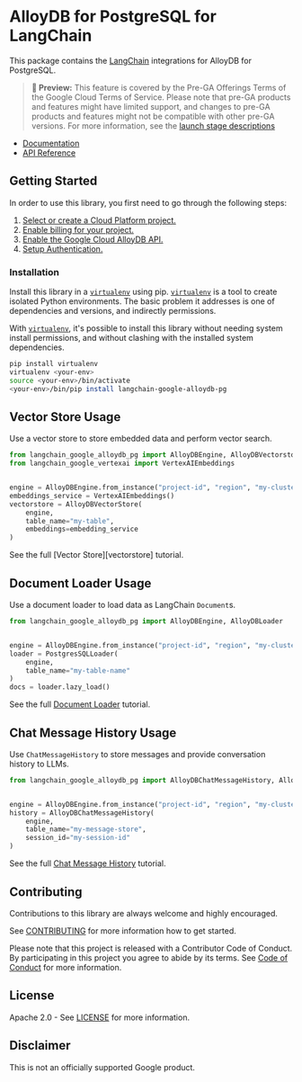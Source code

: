 # AlloyDB for PostgreSQL for LangChain

This package contains the [LangChain][langchain] integrations for AlloyDB for PostgreSQL.

> **🧪 Preview:** This feature is covered by the Pre-GA Offerings Terms of the Google Cloud Terms of Service. Please note that pre-GA products and features might have limited support, and changes to pre-GA products and features might not be compatible with other pre-GA versions. For more information, see the [launch stage descriptions](https://cloud.google.com/products#product-launch-stages)

* [Documentation][docs]
* [API Reference]()

## Getting Started

In order to use this library, you first need to go through the following steps:

1. [Select or create a Cloud Platform project.][project]
2. [Enable billing for your project.][billing]
3. [Enable the Google Cloud AlloyDB API.][api]
4. [Setup Authentication.][auth]

### Installation

Install this library in a [`virtualenv`][venv] using pip. [`virtualenv`][venv] is a tool to
create isolated Python environments. The basic problem it addresses is one of
dependencies and versions, and indirectly permissions.

With [`virtualenv`][venv], it's possible to install this library without needing system
install permissions, and without clashing with the installed system
dependencies.

```bash
pip install virtualenv
virtualenv <your-env>
source <your-env>/bin/activate
<your-env>/bin/pip install langchain-google-alloydb-pg
```

## Vector Store Usage

Use a vector store to store embedded data and perform vector search.

```python
from langchain_google_alloydb_pg import AlloyDBEngine, AlloyDBVectorstore
from langchain_google_vertexai import VertexAIEmbeddings


engine = AlloyDBEngine.from_instance("project-id", "region", "my-cluster", "my-instance", "my-database")
embeddings_service = VertexAIEmbeddings()
vectorstore = AlloyDBVectorStore(
    engine,
    table_name="my-table",
    embeddings=embedding_service
)
```

See the full [Vector Store][vectorstore] tutorial.

## Document Loader Usage

Use a document loader to load data as LangChain `Document`s.

```python
from langchain_google_alloydb_pg import AlloyDBEngine, AlloyDBLoader


engine = AlloyDBEngine.from_instance("project-id", "region", "my-cluster", "my-instance", "my-database")
loader = PostgresSQLLoader(
    engine,
    table_name="my-table-name"
)
docs = loader.lazy_load()
```

See the full [Document Loader][loader] tutorial.

## Chat Message History Usage

Use `ChatMessageHistory` to store messages and provide conversation history to LLMs.

```python
from langchain_google_alloydb_pg import AlloyDBChatMessageHistory, AlloyDBEngine


engine = AlloyDBEngine.from_instance("project-id", "region", "my-cluster", "my-instance", "my-database")
history = AlloyDBChatMessageHistory(
    engine,
    table_name="my-message-store",
    session_id="my-session-id"
)
```

See the full [Chat Message History][history] tutorial.

## Contributing

Contributions to this library are always welcome and highly encouraged.

See [CONTRIBUTING][contributing] for more information how to get started.

Please note that this project is released with a Contributor Code of Conduct. By participating in
this project you agree to abide by its terms. See [Code of Conduct][coc] for more
information.

## License

Apache 2.0 - See [LICENSE][license] for more information.

## Disclaimer

This is not an officially supported Google product.

[project]: https://console.cloud.google.com/project
[billing]: https://cloud.google.com/billing/docs/how-to/modify-project#enable_billing_for_a_project
[api]: https://console.cloud.google.com/flows/enableapi?apiid=alloydb.googleapis.com
[auth]: https://googleapis.dev/python/google-api-core/latest/auth.html
[venv]: https://virtualenv.pypa.io/en/latest/
[loader]: https://github.com/googleapis/langchain-google-alloydb-pg-python/tree/main/docs/document_loader.ipynb
[history]: https://github.com/googleapis/langchain-google-alloydb-pg-python/tree/main/docs/chat_message_history.ipynb
[langchain]: https://github.com/langchain-ai/langchain
[docs]: https://github.com/googleapis/langchain-google-alloydb-pg-python/tree/main/docs
[license]: https://github.com/googleapis/langchain-google-alloydb-pg-python/tree/main/LICENSE
[contributing]: https://github.com/googleapis/langchain-google-alloydb-pg-python/tree/main/CONTRIBUTING.md
[coc]: https://github.com/googleapis/langchain-google-alloydb-pg-python/tree/main/CODE_OF_CONDUCT.md
